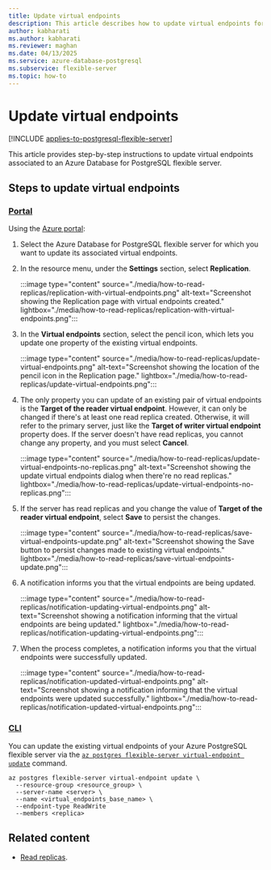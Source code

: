 ```yaml
---
title: Update virtual endpoints
description: This article describes how to update virtual endpoints for an Azure Database for PostgreSQL flexible server.
author: kabharati
ms.author: kabharati
ms.reviewer: maghan
ms.date: 04/13/2025
ms.service: azure-database-postgresql
ms.subservice: flexible-server
ms.topic: how-to
---
```


# Update virtual endpoints

[!INCLUDE [applies-to-postgresql-flexible-server](~/reusable-content/ce-skilling/azure/includes/postgresql/includes/applies-to-postgresql-flexible-server.md)]

This article provides step-by-step instructions to update virtual endpoints associated to an Azure Database for PostgreSQL flexible server.

## Steps to update virtual endpoints

### [Portal](#tab/portal-update-virtual-endpoints)

Using the [Azure portal](https://portal.azure.com/):

1. Select the Azure Database for PostgreSQL flexible server for which you want to update its associated virtual endpoints.

2. In the resource menu, under the **Settings** section, select **Replication**.

    :::image type="content" source="./media/how-to-read-replicas/replication-with-virtual-endpoints.png" alt-text="Screenshot showing the Replication page with virtual endpoints created." lightbox="./media/how-to-read-replicas/replication-with-virtual-endpoints.png":::

3.  In the **Virtual endpoints** section, select the pencil icon, which lets you update one property of the existing virtual endpoints.

    :::image type="content" source="./media/how-to-read-replicas/update-virtual-endpoints.png" alt-text="Screenshot showing the location of the pencil icon in the Replication page." lightbox="./media/how-to-read-replicas/update-virtual-endpoints.png":::

4. The only property you can update of an existing pair of virtual endpoints is the **Target of the reader virtual endpoint**. However, it can only be changed if there's at least one read replica created. Otherwise, it will refer to the primary server, just like the **Target of writer virtual endpoint** property does. If the server doesn't have read replicas, you cannot change any property, and you must select **Cancel**.

    :::image type="content" source="./media/how-to-read-replicas/update-virtual-endpoints-no-replicas.png" alt-text="Screenshot showing the update virtual endpoints dialog when there're no read replicas." lightbox="./media/how-to-read-replicas/update-virtual-endpoints-no-replicas.png":::

5. If the server has read replicas and you change the value of **Target of the reader virtual endpoint**, select **Save** to persist the changes.

    :::image type="content" source="./media/how-to-read-replicas/save-virtual-endpoints-update.png" alt-text="Screenshot showing the Save button to persist changes made to existing virtual endpoints." lightbox="./media/how-to-read-replicas/save-virtual-endpoints-update.png":::


6. A notification informs you that the virtual endpoints are being updated.

    :::image type="content" source="./media/how-to-read-replicas/notification-updating-virtual-endpoints.png" alt-text="Screenshot showing a notification informing that the virtual endpoints are being updated." lightbox="./media/how-to-read-replicas/notification-updating-virtual-endpoints.png":::

7. When the process completes, a notification informs you that the virtual endpoints were successfully updated.

    :::image type="content" source="./media/how-to-read-replicas/notification-updated-virtual-endpoints.png" alt-text="Screenshot showing a notification informing that the virtual endpoints were updated successfully." lightbox="./media/how-to-read-replicas/notification-updated-virtual-endpoints.png":::

### [CLI](#tab/cli-update-virtual-endpoints)

You can update the existing virtual endpoints of your Azure PostgreSQL flexible server via the [`az postgres flexible-server virtual-endpoint update`](/cli/azure/postgres/flexible-server/replica#az-postgres-flexible-server-virtual-endpoint-update) command. 

```azurecli-interactive
az postgres flexible-server virtual-endpoint update \
  --resource-group <resource_group> \
  --server-name <server> \
  --name <virtual_endpoints_base_name> \
  --endpoint-type ReadWrite
  --members <replica>
```

## Related content

- [Read replicas](concepts-read-replicas.md).
